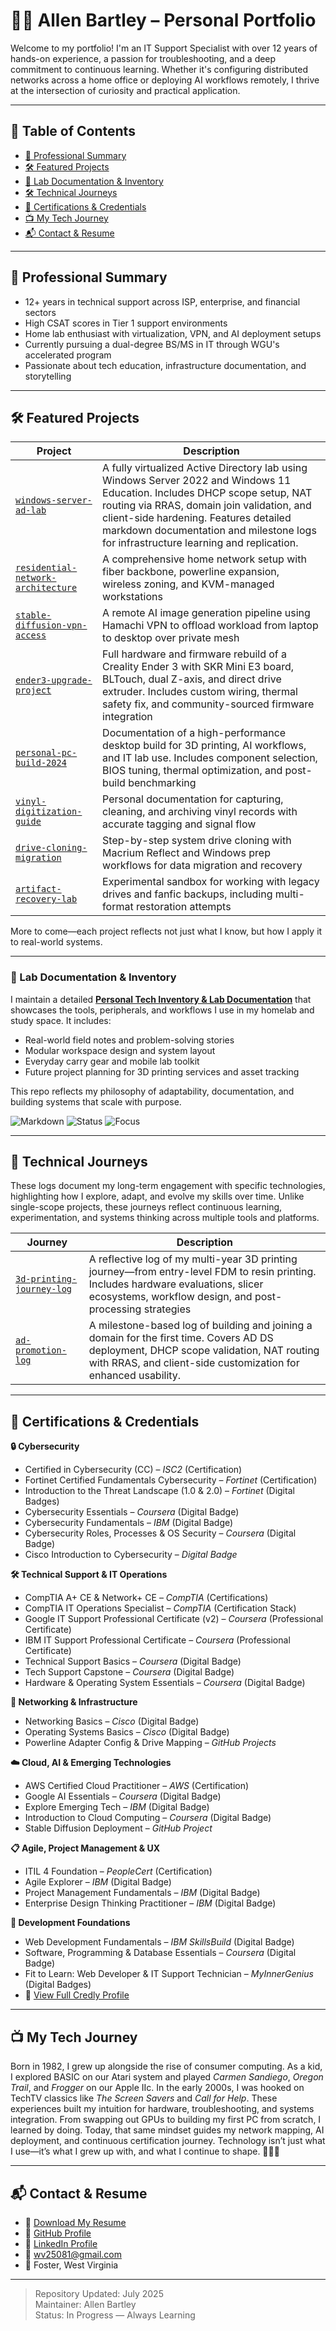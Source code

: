 # 👨‍💻 Allen Bartley – Personal Portfolio

Welcome to my portfolio! I'm an IT Support Specialist with over 12 years of hands-on experience, a passion for troubleshooting, and a deep commitment to continuous learning. Whether it's configuring distributed networks across a home office or deploying AI workflows remotely, I thrive at the intersection of curiosity and practical application.

---

## 🌟 Table of Contents
- [🎯 Professional Summary](#-professional-summary)
- [🛠️ Featured Projects](#-featured-projects)
- [🧰 Lab Documentation & Inventory](#-lab-documentation--inventory)
- [🛠️ Technical Journeys](#-technical-journeys)
- [🧰 Certifications & Credentials](#-certifications--credentials)
- [📺 My Tech Journey](#-my-tech-journey)
- [📬 Contact & Resume](#-contact--resume)

---

## 🎯 Professional Summary

- 12+ years in technical support across ISP, enterprise, and financial sectors
- High CSAT scores in Tier 1 support environments
- Home lab enthusiast with virtualization, VPN, and AI deployment setups
- Currently pursuing a dual-degree BS/MS in IT through WGU's accelerated program
- Passionate about tech education, infrastructure documentation, and storytelling

---

## 🛠️ Featured Projects

| Project | Description |
|--------|-------------|
| [`windows-server-ad-lab`](https://github.com/Allen-Bartley/windows-server-ad-lab) | A fully virtualized Active Directory lab using Windows Server 2022 and Windows 11 Education. Includes DHCP scope setup, NAT routing via RRAS, domain join validation, and client-side hardening. Features detailed markdown documentation and milestone logs for infrastructure learning and replication. |
| [`residential-network-architecture`](https://github.com/Allen-Bartley/residential-network-architecture) | A comprehensive home network setup with fiber backbone, powerline expansion, wireless zoning, and KVM-managed workstations |
| [`stable-diffusion-vpn-access`](https://github.com/Allen-Bartley/stable-diffusion-vpn-access) | A remote AI image generation pipeline using Hamachi VPN to offload workload from laptop to desktop over private mesh |
| [`ender3-upgrade-project`](https://github.com/Allen-Bartley/ender3-upgrade-project) | Full hardware and firmware rebuild of a Creality Ender 3 with SKR Mini E3 board, BLTouch, dual Z-axis, and direct drive extruder. Includes custom wiring, thermal safety fix, and community-sourced firmware integration |
| [`personal-pc-build-2024`](https://github.com/Allen-Bartley/personal-pc-build-2024) | Documentation of a high-performance desktop build for 3D printing, AI workflows, and IT lab use. Includes component selection, BIOS tuning, thermal optimization, and post-build benchmarking |
| [`vinyl-digitization-guide`](https://github.com/Allen-Bartley/vinyl-digitization-guide) | Personal documentation for capturing, cleaning, and archiving vinyl records with accurate tagging and signal flow |
| [`drive-cloning-migration`](https://github.com/Allen-Bartley/drive-cloning-migration) | Step-by-step system drive cloning with Macrium Reflect and Windows prep workflows for data migration and recovery |
| [`artifact-recovery-lab`](https://github.com/Allen-Bartley/artifact-recovery-lab) | Experimental sandbox for working with legacy drives and fanfic backups, including multi-format restoration attempts |

More to come—each project reflects not just what I know, but how I apply it to real-world systems.

---

### 🧰 Lab Documentation & Inventory

I maintain a detailed [**Personal Tech Inventory & Lab Documentation**](https://github.com/Allen-Bartley/allen-lab-inventory) that showcases the tools, peripherals, and workflows I use in my homelab and study space. It includes:

- Real-world field notes and problem-solving stories  
- Modular workspace design and system layout  
- Everyday carry gear and mobile lab toolkit  
- Future project planning for 3D printing services and asset tracking  

This repo reflects my philosophy of adaptability, documentation, and building systems that scale with purpose.

![Markdown](https://img.shields.io/badge/Docs-Markdown-blue?style=flat-square)
![Status](https://img.shields.io/badge/Status-Active-brightgreen?style=flat-square)
![Focus](https://img.shields.io/badge/Focus-Homelab_&_3D_Printing-orange?style=flat-square)

---

## 🧭 Technical Journeys

These logs document my long-term engagement with specific technologies, highlighting how I explore, adapt, and evolve my skills over time. Unlike single-scope projects, these journeys reflect continuous learning, experimentation, and systems thinking across multiple tools and platforms.

| Journey | Description |
|--------|-------------|
| [`3d-printing-journey-log`](https://github.com/Allen-Bartley/3d-printing-journey-log) | A reflective log of my multi-year 3D printing journey—from entry-level FDM to resin printing. Includes hardware evaluations, slicer ecosystems, workflow design, and post-processing strategies |
| [`ad-promotion-log`](https://github.com/Allen-Bartley/windows-server-ad-lab/blob/main/notes/ad-promotion-log.md) | A milestone-based log of building and joining a domain for the first time. Covers AD DS deployment, DHCP scope validation, NAT routing with RRAS, and client-side customization for enhanced usability. |

---

## 🧰 Certifications & Credentials

**🔒 Cybersecurity** 

- Certified in Cybersecurity (CC) – *ISC2* (Certification)
- Fortinet Certified Fundamentals Cybersecurity – *Fortinet* (Certification)
- Introduction to the Threat Landscape (1.0 & 2.0) – *Fortinet* (Digital Badges)
- Cybersecurity Essentials – *Coursera* (Digital Badge)
- Cybersecurity Fundamentals – *IBM* (Digital Badge)
- Cybersecurity Roles, Processes & OS Security – *Coursera* (Digital Badge)
- Cisco Introduction to Cybersecurity – *Digital Badge*

**🛠️ Technical Support & IT Operations**

- CompTIA A+ CE & Network+ CE – *CompTIA* (Certifications)
- CompTIA IT Operations Specialist – *CompTIA* (Certification Stack)
- Google IT Support Professional Certificate (v2) – *Coursera* (Professional Certificate)
- IBM IT Support Professional Certificate – *Coursera* (Professional Certificate)
- Technical Support Basics – *Coursera* (Digital Badge)
- Tech Support Capstone – *Coursera* (Digital Badge)
- Hardware & Operating System Essentials – *Coursera* (Digital Badge)

**📡 Networking & Infrastructure** 

- Networking Basics – *Cisco* (Digital Badge)
- Operating Systems Basics – *Cisco* (Digital Badge)
- Powerline Adapter Config & Drive Mapping – *GitHub Projects* 

**☁️ Cloud, AI & Emerging Technologies** 

- AWS Certified Cloud Practitioner – *AWS* (Certification)
- Google AI Essentials – *Coursera* (Digital Badge)
- Explore Emerging Tech – *IBM* (Digital Badge)
- Introduction to Cloud Computing – *Coursera* (Digital Badge)
- Stable Diffusion Deployment – *GitHub Project* 

**📋 Agile, Project Management & UX** 

- ITIL 4 Foundation – *PeopleCert* (Certification)
- Agile Explorer – *IBM* (Digital Badge)
- Project Management Fundamentals – *IBM* (Digital Badge)
- Enterprise Design Thinking Practitioner – *IBM* (Digital Badge) 

**🧱 Development Foundations** 

- Web Development Fundamentals – *IBM SkillsBuild* (Digital Badge)
- Software, Programming & Database Essentials – *Coursera* (Digital Badge)
- Fit to Learn: Web Developer & IT Support Technician – *MyInnerGenius* (Digital Badges)
- 🔗 [View Full Credly Profile](https://www.credly.com/users/allen-l-bartley)

---

## 📺 My Tech Journey
Born in 1982, I grew up alongside the rise of consumer computing. As a kid, I explored BASIC on our Atari system and played *Carmen Sandiego*, *Oregon Trail*, and *Frogger* on our Apple IIc. In the early 2000s, I was hooked on TechTV classics like *The Screen Savers* and *Call for Help*. These experiences built my intuition for hardware, troubleshooting, and systems integration. From swapping out GPUs to building my first PC from scratch, I learned by doing. Today, that same mindset guides my network mapping, AI deployment, and continuous certification journey. Technology isn’t just what I use—it’s what I grew up with, and what I continue to shape. 🔧📼🧠

---

## 📬 Contact & Resume

- 📄 [Download My Resume](./Allen_Bartley_Resume_2025.pdf)
- 🔗 [GitHub Profile](https://github.com/Allen-Bartley)
- 🔗 [LinkedIn Profile](https://www.linkedin.com/in/allen-bartley-b134a5275/)
- 📧 wv25081@gmail.com
- 📍 Foster, West Virginia

---

> Repository Updated: July 2025  
> Maintainer: Allen Bartley  
> Status: In Progress — Always Learning
